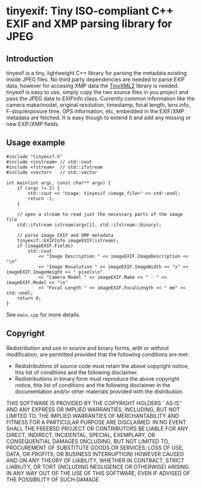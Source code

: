 # tinyexif: Tiny ISO-compliant C++ EXIF and XMP parsing library for JPEG

## Introduction

tinyexif is a tiny, lightweight C++ library for parsing the metadata existing inside JPEG files. No third party dependencies are needed to parse EXIF data, however for accesing XMP data the [TinyXML2](https://github.com/leethomason/tinyxml2) library is needed. tinyexif is easy to use, simply copy the two source files in you project and pass the JPEG data to EXIFInfo class. Currently common information like the camera make/model, original resolution, timestamp, focal length, lens info, F-stop/exposure time, GPS information, etc, embedded in the EXIF/XMP metadata are fetched. It is easy though to extend it and add any missing or new EXIF/XMP fields.

## Usage example

```
#include "tinyexif.h"
#include <iostream> // std::cout
#include <fstream>  // std::ifstream
#include <vector>   // std::vector

int main(int argc, const char** argv) {
	if (argc != 2) {
		std::cout << "Usage: tinyexif <image_file>" << std::endl;
		return -1;
	}

	// open a stream to read just the necessary parts of the image file
	std::ifstream istream(argv[1], std::ifstream::binary);

	// parse image EXIF and XMP metadata
	tinyexif::EXIFInfo imageEXIF(istream);
	if (imageEXIF.Fields)
		std::cout
			<< "Image Description " << imageEXIF.ImageDescription << "\n"
			<< "Image Resolution " << imageEXIF.ImageWidth << "x" << imageEXIF.ImageHeight << " pixels\n"
			<< "Camera Model " << imageEXIF.Make << " - " << imageEXIF.Model << "\n"
			<< "Focal Length " << imageEXIF.FocalLength << " mm" << std::endl;
	return 0;
}
```
See `main.cpp` for more details.

## Copyright

Redistribution and use in source and binary forms, with or without 
modification, are permitted provided that the following conditions are met:

 - Redistributions of source code must retain the above copyright notice, 
   this list of conditions and the following disclaimer.
 - Redistributions in binary form must reproduce the above copyright notice, 
   this list of conditions and the following disclaimer in the documentation 
 and/or other materials provided with the distribution.

THIS SOFTWARE IS PROVIDED BY THE COPYRIGHT HOLDERS ``AS IS'' AND ANY EXPRESS 
OR IMPLIED WARRANTIES, INCLUDING, BUT NOT LIMITED TO, THE IMPLIED WARRANTIES 
OF MERCHANTABILITY AND FITNESS FOR A PARTICULAR PURPOSE ARE DISCLAIMED. IN 
NO EVENT SHALL THE FREEBSD PROJECT OR CONTRIBUTORS BE LIABLE FOR ANY DIRECT, 
INDIRECT, INCIDENTAL, SPECIAL, EXEMPLARY, OR CONSEQUENTIAL DAMAGES (INCLUDING, 
BUT NOT LIMITED TO, PROCUREMENT OF SUBSTITUTE GOODS OR SERVICES; LOSS OF USE, 
DATA, OR PROFITS; OR BUSINESS INTERRUPTION) HOWEVER CAUSED AND ON ANY THEORY 
OF LIABILITY, WHETHER IN CONTRACT, STRICT LIABILITY, OR TORT (INCLUDING 
NEGLIGENCE OR OTHERWISE) ARISING IN ANY WAY OUT OF THE USE OF THIS SOFTWARE, 
EVEN IF ADVISED OF THE POSSIBILITY OF SUCH DAMAGE.
